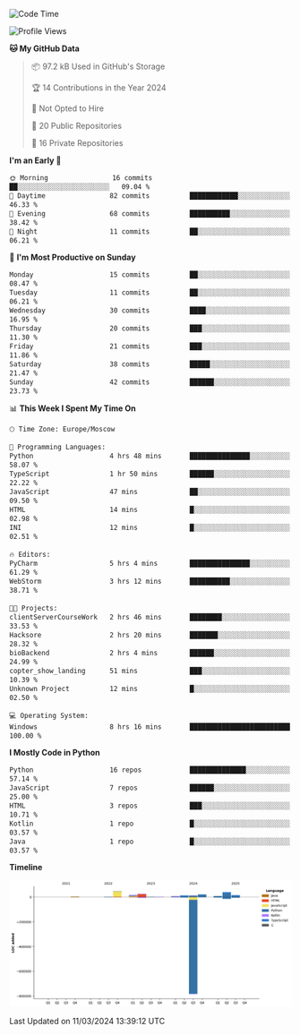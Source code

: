 <!--START_SECTION:waka-->
![Code Time](http://img.shields.io/badge/Code%20Time-218%20hrs%208%20mins-blue)

![Profile Views](http://img.shields.io/badge/Profile%20Views-11-blue)

**🐱 My GitHub Data** 

> 📦 97.2 kB Used in GitHub's Storage 
 > 
> 🏆 14 Contributions in the Year 2024
 > 
> 🚫 Not Opted to Hire
 > 
> 📜 20 Public Repositories 
 > 
> 🔑 16 Private Repositories 
 > 
**I'm an Early 🐤** 

```text
🌞 Morning                16 commits          ██░░░░░░░░░░░░░░░░░░░░░░░   09.04 % 
🌆 Daytime                82 commits          ████████████░░░░░░░░░░░░░   46.33 % 
🌃 Evening                68 commits          ██████████░░░░░░░░░░░░░░░   38.42 % 
🌙 Night                  11 commits          ██░░░░░░░░░░░░░░░░░░░░░░░   06.21 % 
```
📅 **I'm Most Productive on Sunday** 

```text
Monday                   15 commits          ██░░░░░░░░░░░░░░░░░░░░░░░   08.47 % 
Tuesday                  11 commits          ██░░░░░░░░░░░░░░░░░░░░░░░   06.21 % 
Wednesday                30 commits          ████░░░░░░░░░░░░░░░░░░░░░   16.95 % 
Thursday                 20 commits          ███░░░░░░░░░░░░░░░░░░░░░░   11.30 % 
Friday                   21 commits          ███░░░░░░░░░░░░░░░░░░░░░░   11.86 % 
Saturday                 38 commits          █████░░░░░░░░░░░░░░░░░░░░   21.47 % 
Sunday                   42 commits          ██████░░░░░░░░░░░░░░░░░░░   23.73 % 
```


📊 **This Week I Spent My Time On** 

```text
🕑︎ Time Zone: Europe/Moscow

💬 Programming Languages: 
Python                   4 hrs 48 mins       ███████████████░░░░░░░░░░   58.07 % 
TypeScript               1 hr 50 mins        ██████░░░░░░░░░░░░░░░░░░░   22.22 % 
JavaScript               47 mins             ██░░░░░░░░░░░░░░░░░░░░░░░   09.50 % 
HTML                     14 mins             █░░░░░░░░░░░░░░░░░░░░░░░░   02.98 % 
INI                      12 mins             █░░░░░░░░░░░░░░░░░░░░░░░░   02.51 % 

🔥 Editors: 
PyCharm                  5 hrs 4 mins        ███████████████░░░░░░░░░░   61.29 % 
WebStorm                 3 hrs 12 mins       ██████████░░░░░░░░░░░░░░░   38.71 % 

🐱‍💻 Projects: 
clientServerCourseWork   2 hrs 46 mins       ████████░░░░░░░░░░░░░░░░░   33.53 % 
Hacksore                 2 hrs 20 mins       ███████░░░░░░░░░░░░░░░░░░   28.32 % 
bioBackend               2 hrs 4 mins        ██████░░░░░░░░░░░░░░░░░░░   24.99 % 
copter_show_landing      51 mins             ███░░░░░░░░░░░░░░░░░░░░░░   10.39 % 
Unknown Project          12 mins             █░░░░░░░░░░░░░░░░░░░░░░░░   02.50 % 

💻 Operating System: 
Windows                  8 hrs 16 mins       █████████████████████████   100.00 % 
```

**I Mostly Code in Python** 

```text
Python                   16 repos            ██████████████░░░░░░░░░░░   57.14 % 
JavaScript               7 repos             ██████░░░░░░░░░░░░░░░░░░░   25.00 % 
HTML                     3 repos             ███░░░░░░░░░░░░░░░░░░░░░░   10.71 % 
Kotlin                   1 repo              █░░░░░░░░░░░░░░░░░░░░░░░░   03.57 % 
Java                     1 repo              █░░░░░░░░░░░░░░░░░░░░░░░░   03.57 % 
```



**Timeline**

![Lines of Code chart](https://raw.githubusercontent.com/adlemx/adlemx/main/assets/bar_graph.png)


 Last Updated on 11/03/2024 13:39:12 UTC
<!--END_SECTION:waka-->
